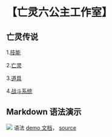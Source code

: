 # 【亡灵六公主工作室】

## 亡灵传说

1.[技能](hw01)

2.[亡灵](hw02)

3.[道具](hw03)

4.[战斗系统](hw04)

## Markdown 语法演示

![](images/exclamation.png) 语法 [demo 文档](demo)， [source](https://github.com/sysu-swi/homework/blob/gh-pages/demo.md)